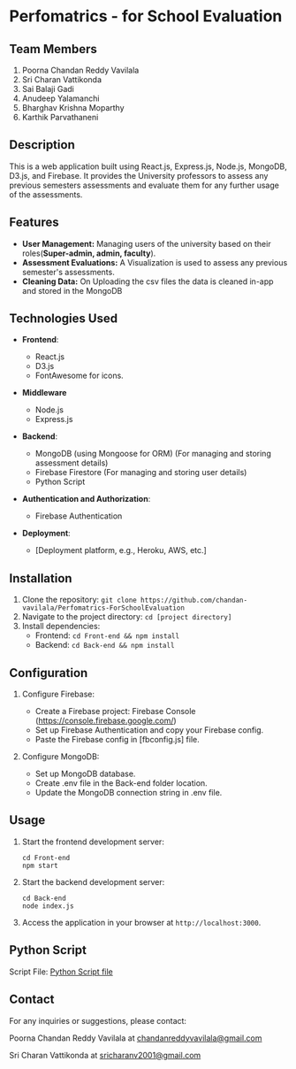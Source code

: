 # Perfomatrics - for School Evaluation

## Team Members

1. Poorna Chandan Reddy Vavilala
2. Sri Charan Vattikonda
3. Sai Balaji Gadi 
4. Anudeep Yalamanchi
5. Bharghav Krishna Moparthy
6. Karthik Parvathaneni
## Description
This is a web application built using React.js, Express.js, Node.js, MongoDB, D3.js, and Firebase. It provides the University professors to assess any previous semesters assessments and evaluate them for any further usage of the assessments.

## Features
- **User Management:** Managing users of the university based on their roles(**Super-admin, admin, faculty**).
- **Assessment Evaluations:** A Visualization is used to assess any previous semester's assessments.
- **Cleaning Data:** On Uploading the csv files the data is cleaned in-app and stored in the MongoDB

## Technologies Used
- **Frontend**:
  - React.js
  - D3.js
  - FontAwesome for icons.
 
- **Middleware**
  - Node.js
  - Express.js 

- **Backend**:
  - MongoDB (using Mongoose for ORM) (For managing and storing assessment details)
  - Firebase Firestore (For managing and storing user details)
  - Python Script

- **Authentication and Authorization**:
  - Firebase Authentication
  
- **Deployment**:
  - [Deployment platform, e.g., Heroku, AWS, etc.]

## Installation
1. Clone the repository: `git clone https://github.com/chandan-vavilala/Perfomatrics-ForSchoolEvaluation`
2. Navigate to the project directory: `cd [project directory]`
3. Install dependencies:
   - Frontend: `cd Front-end && npm install`
   - Backend: `cd Back-end && npm install`

## Configuration
1. Configure Firebase:
   - Create a Firebase project: Firebase Console (https://console.firebase.google.com/)
   - Set up Firebase Authentication and copy your Firebase config.
   - Paste the Firebase config in [fbconfig.js] file.

2. Configure MongoDB:
   - Set up MongoDB database.
   - Create .env file in the Back-end folder location.
   - Update the MongoDB connection string in .env file.

## Usage
1. Start the frontend development server:
   ```
   cd Front-end
   npm start
   ```

2. Start the backend development server:
   ```
   cd Back-end
   node index.js
   ```

3. Access the application in your browser at `http://localhost:3000`.

## Python Script 
Script File: [Python Script file](https://github.com/chandan-vavilala/Perfomatrics-ForSchoolEvaluation/blob/main/Back-end/cleanedDataScript.py)


## Contact
For any inquiries or suggestions, please contact:

Poorna Chandan Reddy Vavilala at chandanreddyvavilala@gmail.com

Sri Charan Vattikonda at sricharanv2001@gmail.com




